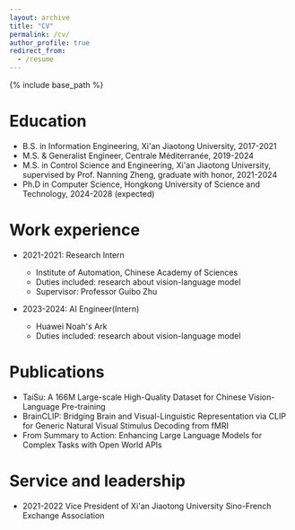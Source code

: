 ```yaml
---
layout: archive
title: "CV"
permalink: /cv/
author_profile: true
redirect_from:
  - /resume
---
```


{% include base_path %}

Education
======
* B.S. in Information Engineering, Xi'an Jiaotong University, 2017-2021
* M.S. & Generalist Engineer, Centrale Méditerranée, 2019-2024
* M.S. in Control Science and Engineering, Xi'an Jiaotong University, supervised by Prof. Nanning Zheng, graduate with honor, 2021-2024
* Ph.D in Computer Science, Hongkong University of Science and Technology, 2024-2028 (expected)

Work experience
======
* 2021-2021: Research Intern
  * Institute of Automation, Chinese Academy of Sciences
  * Duties included: research about vision-language model
  * Supervisor: Professor Guibo Zhu

* 2023-2024: AI Engineer(Intern)
  * Huawei Noah's Ark
  * Duties included: research about vision-language model
  

Publications
======
  * TaiSu: A 166M Large-scale High-Quality Dataset for Chinese Vision-Language Pre-training
  * BrainCLIP: Bridging Brain and Visual-Linguistic Representation via CLIP for Generic Natural Visual Stimulus Decoding from fMRI
  * From Summary to Action: Enhancing Large Language Models for Complex Tasks with Open World APIs
  
  
Service and leadership
======
* 2021-2022 Vice President of Xi'an Jiaotong University Sino-French Exchange Association
